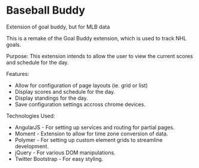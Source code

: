 # Baseball Buddy
Extension of goal buddy, but for MLB data

This is a remake of the Goal Buddy extension, which is used to track NHL goals.

Purpose: This extension intends to allow the user to view the current scores and schedule for the day. 

Features:
* Allow for configuration of page layouts (ie. grid or list)
* Display scores and schedule for the day.
* Display standings for the day.
* Save configuration settings accross chrome devices.


Technologies Used:
* AngularJS - For setting up services and routing for partial pages.
 * Moment - Extension to allow for time zone conversion of data.
* Polymer - For setting up custom element grids to streamline development.
* jQuery - For various DOM manipulations.
* Twitter Bootstrap - For easy styling.
